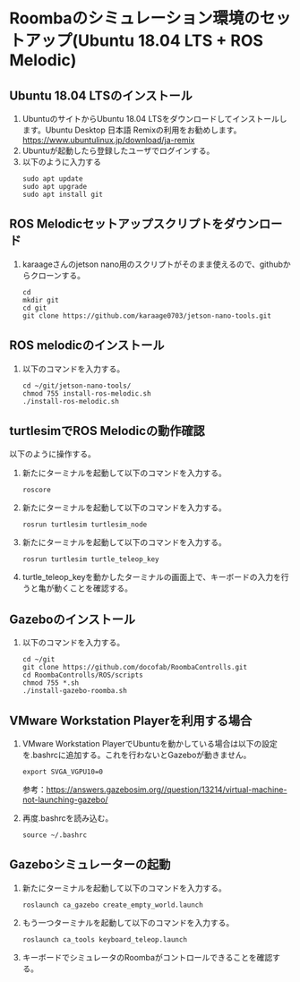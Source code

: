 # Roombaのシミュレーション環境のセットアップ(Ubuntu 18.04 LTS + ROS Melodic)

## Ubuntu 18.04 LTSのインストール

1. UbuntuのサイトからUbuntu 18.04 LTSをダウンロードしてインストールします。Ubuntu Desktop 日本語 Remixの利用をお勧めします。  
https://www.ubuntulinux.jp/download/ja-remix
1. Ubuntuが起動したら登録したユーザでログインする。
1. 以下のように入力する
    ```
    sudo apt update
    sudo apt upgrade
    sudo apt install git
    ```

## ROS Melodicセットアップスクリプトをダウンロード

1. karaageさんのjetson nano用のスクリプトがそのまま使えるので、githubからクローンする。

    ```
    cd
    mkdir git
    cd git
    git clone https://github.com/karaage0703/jetson-nano-tools.git
    ```

## ROS melodicのインストール

1. 以下のコマンドを入力する。

    ```
    cd ~/git/jetson-nano-tools/
    chmod 755 install-ros-melodic.sh
    ./install-ros-melodic.sh
    ```

## turtlesimでROS Melodicの動作確認

以下のように操作する。

1. 新たにターミナルを起動して以下のコマンドを入力する。
    ```
    roscore
    ```
1. 新たにターミナルを起動して以下のコマンドを入力する。
    ```
    rosrun turtlesim turtlesim_node
    ```
1. 新たにターミナルを起動して以下のコマンドを入力する。
    ```
    rosrun turtlesim turtle_teleop_key
    ```
1. turtle_teleop_keyを動かしたターミナルの画面上で、キーボードの入力を行うと亀が動くことを確認する。

## Gazeboのインストール

1. 以下のコマンドを入力する。

    ```
    cd ~/git
    git clone https://github.com/docofab/RoombaControlls.git
    cd RoombaControlls/ROS/scripts
    chmod 755 *.sh
    ./install-gazebo-roomba.sh
    ```

## VMware Workstation Playerを利用する場合

1. VMware Workstation PlayerでUbuntuを動かしている場合は以下の設定を.bashrcに追加する。これを行わないとGazeboが動きません。

    ```
    export SVGA_VGPU10=0
    ```

    参考：https://answers.gazebosim.org//question/13214/virtual-machine-not-launching-gazebo/

1. 再度.bashrcを読み込む。

    ```
    source ~/.bashrc 
    ```

## Gazeboシミュレーターの起動

1. 新たにターミナルを起動して以下のコマンドを入力する。
    ```
    roslaunch ca_gazebo create_empty_world.launch
    ```
1. もう一つターミナルを起動して以下のコマンドを入力する。
    ```
    roslaunch ca_tools keyboard_teleop.launch
    ```
1. キーボードでシミュレータのRoombaがコントロールできることを確認する。


